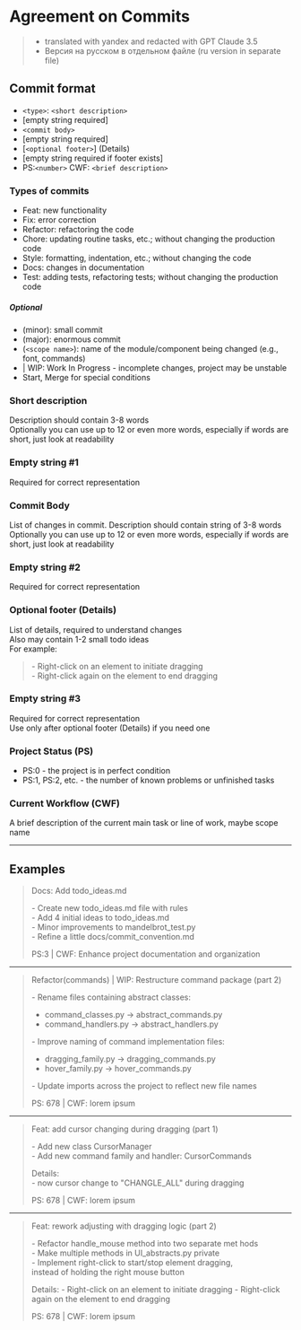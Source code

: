    # Agreement on Commits

> - translated with yandex and redacted with GPT Claude 3.5 
> - Версия на русском в отдельном файле (ru version in separate file)

   ## Commit format
 - `<type>`: `<short description>`
 - [empty string required]
 - `<commit body>`
 - [empty string required]
 - [`<optional footer>`] (Details)
 - [empty string required if footer exists]
 - PS:`<number>` CWF: `<brief description>`

  ### Types of commits
   - Feat: new functionality
   - Fix: error correction
   - Refactor: refactoring the code
   - Chore: updating routine tasks, etc.; without changing the production code
   - Style: formatting, indentation, etc.; without changing the code
   - Docs: changes in documentation
   - Test: adding tests, refactoring tests; without changing the production code

##### Optional
   - (minor): small commit
   - (major): enormous commit
   - (`<scope name>`): name of the module/component being changed (e.g., font, commands)
   - | WIP: Work In Progress - incomplete changes, project may be unstable
   - Start, Merge for special conditions

  ### Short description
   Description should contain 3-8 words  
   Optionally you can use up to 12 or even more words, especially if words are short, just look at readability

  ### Empty string #1
   Required for correct representation

  ### Commit Body
   List of changes in commit.
   Description should contain string of 3-8 words
   Optionally you can use up to 12 or even more words, especially if words are short, just look at readability

  ### Empty string #2
   Required for correct representation

  ### Optional footer (Details)

   List of details, required to understand changes   
   Also may contain 1-2 small todo ideas  
   For example:
> &#45; Right-click on an element to initiate dragging  
> &#45; Right-click again on the element to end dragging  

  ### Empty string #3
   Required for correct representation  
   Use only after optional footer (Details) if you need one

  ### Project Status (PS)
   - PS:0 - the project is in perfect condition
   - PS:1, PS:2, etc. - the number of known problems or unfinished tasks

  ### Current Workflow (CWF)
A brief description of the current main task or line of work, maybe scope name

---

## Examples

> Docs: Add todo_ideas.md
>
> &#45; Create new todo_ideas.md file with rules  
> &#45; Add 4 initial ideas to todo_ideas.md  
> &#45; Minor improvements to mandelbrot_test.py  
> &#45; Refine a little docs/commit_convention.md  
> 
> PS:3 | CWF: Enhance project documentation and organization

---

> Refactor(commands) | WIP: Restructure command package (part 2)
> 
> &#45; Rename files containing abstract classes:  
>   - command_classes.py -> abstract_commands.py  
>   - command_handlers.py -> abstract_handlers.py  
>
> &#45; Improve naming of command implementation files:  
>   - dragging_family.py -> dragging_commands.py  
>   - hover_family.py -> hover_commands.py  
> 
> &#45; Update imports across the project to reflect new file names
> 
> PS: 678 | CWF: lorem ipsum

---

> Feat: add cursor changing during dragging (part 1)
> 
> &#45; Add new class CursorManager  
> &#45; Add new command family and handler: CursorCommands  
> 
> Details:  
> &#45; now cursor change to "CHANGLE_ALL" during dragging  
> 
> PS: 678 | CWF: lorem ipsum

---

> Feat: rework adjusting with dragging logic (part 2)
>  
> &#45; Refactor handle_mouse method into two separate met hods  
> &#45; Make multiple methods in UI_abstracts.py private  
> &#45; Implement right-click to start/stop element dragging,  
> instead of holding the right mouse button
> 
> Details:
> &#45; Right-click on an element to initiate dragging
> &#45; Right-click again on the element to end dragging  
> 
> PS: 678 | CWF: lorem ipsum